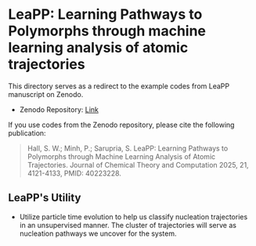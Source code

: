 # LeaPP: Learning Pathways to Polymorphs through machine learning analysis of atomic trajectories
This directory serves as a redirect to the example codes from LeaPP manuscript on Zenodo. 
- Zenodo Repository: [Link](https://zenodo.org/records/14976435)

If you use codes from the Zenodo repository, please cite the following publication:
> Hall, S. W.; Minh, P.; Sarupria, S. LeaPP: Learning Pathways to Polymorphs through Machine Learning Analysis of Atomic Trajectories. Journal of Chemical Theory and Computation 2025, 21, 4121-4133, PMID: 40223228.

## LeaPP's Utility
- Utilize particle time evolution to help us classify nucleation trajectories in an unsupervised manner. The cluster of trajectories will serve as nucleation pathways we uncover for the system. 

